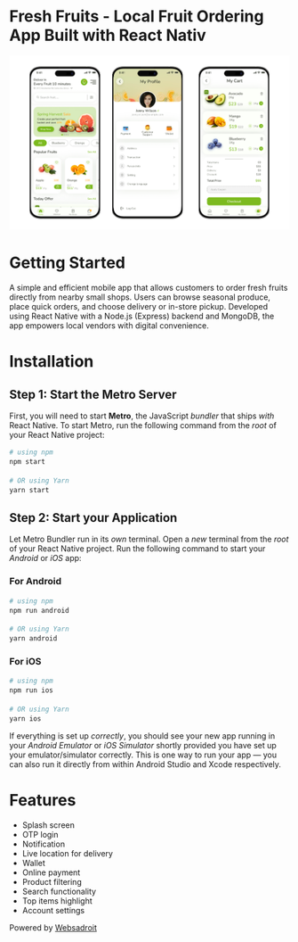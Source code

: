 # Fresh Fruits - Local Fruit Ordering App Built with React Nativ
![Image of Fresh Fruits](./src/assets/images/readme-hero-image.png)

# Getting Started

A simple and efficient mobile app that allows customers to order fresh fruits directly from nearby small shops. Users can browse seasonal produce, place quick orders, and choose delivery or in-store pickup. Developed using React Native with a Node.js (Express) backend and MongoDB, the app empowers local vendors with digital convenience.

# Installation
## Step 1: Start the Metro Server

First, you will need to start **Metro**, the JavaScript _bundler_ that ships _with_ React Native.
To start Metro, run the following command from the _root_ of your React Native project:

```bash
# using npm
npm start

# OR using Yarn
yarn start
```

## Step 2: Start your Application

Let Metro Bundler run in its _own_ terminal. Open a _new_ terminal from the _root_ of your React Native project. Run the following command to start your _Android_ or _iOS_ app:

### For Android

```bash
# using npm
npm run android

# OR using Yarn
yarn android
```

### For iOS

```bash
# using npm
npm run ios

# OR using Yarn
yarn ios
```

If everything is set up _correctly_, you should see your new app running in your _Android Emulator_ or _iOS Simulator_ shortly provided you have set up your emulator/simulator correctly.
This is one way to run your app — you can also run it directly from within Android Studio and Xcode respectively.

# Features
- Splash screen
- OTP login
- Notification
- Live location for delivery
- Wallet
- Online payment
- Product filtering
- Search functionality
- Top items highlight
- Account settings

Powered by <a href="https://websadroit.com" target="_blank">Websadroit</a>
